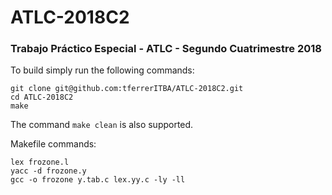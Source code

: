 # ATLC-2018C2
### Trabajo Práctico Especial - ATLC - Segundo Cuatrimestre 2018

To build simply run the following commands:
```
git clone git@github.com:tferrerITBA/ATLC-2018C2.git
cd ATLC-2018C2
make
```

The command `make clean` is also supported.

Makefile commands:

``` 
lex frozone.l
yacc -d frozone.y 
gcc -o frozone y.tab.c lex.yy.c -ly -ll 
```
